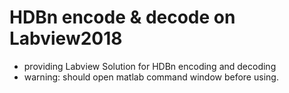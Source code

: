 # HDBn encode & decode on Labview2018
- providing Labview Solution for HDBn encoding and decoding
- warning: should open matlab command window before using.
